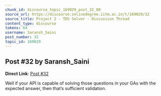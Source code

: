 ```yaml
---
chunk_id: discourse_topic_169029_post_32_00
source_url: https://discourse.onlinedegree.iitm.ac.in/t/169029/32
source_title: Project 2 - TDS Solver - Discussion Thread
content_type: discourse
tokens: 64
username: Saransh_Saini
post_number: 32
topic_id: 169029
---
```


## Post #32 by Saransh_Saini

**Direct Link**: [Post #32](https://discourse.onlinedegree.iitm.ac.in/t/169029/32)

Well if your API is capable of solving those questions in your GAs with the expected answer, then that’s sufficient validation.
